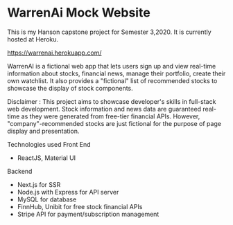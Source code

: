 # WarrenAi Mock Website

This is my Hanson capstone project for Semester 3,2020. It is currently hosted at Heroku.

https://warrenai.herokuapp.com/

WarrenAI is a fictional web app that lets users sign up and view real-time information about stocks, financial news, manage their portfolio, create their own watchlist. It also provides a "fictional" list of recommended stocks to showcase the display of stock components.

Disclaimer : This project aims to showcase developer's skills in full-stack web development. Stock information and news data are guaranteed real-time as they were generated from free-tier financial APIs. However, "company"-recommended stocks are just fictional for the purpose of page display and presentation.

Technologies used
Front End

- ReactJS, Material UI

Backend

- Next.js for SSR
- Node.js with Express for API server
- MySQL for database
- FinnHub, Unibit for free stock financial APIs
- Stripe API for payment/subscription management
